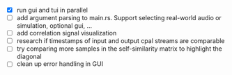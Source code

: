 - [x] run gui and tui in parallel
- [ ] add argument parsing to main.rs. Support selecting real-world audio or simulation, optional gui, ...
- [ ] add correlation signal visualization
- [ ] research if timestamps of input and output cpal streams are comparable
- [ ] try comparing more samples in the self-similarity matrix to highlight the diagonal
- [ ] clean up error handling in GUI
